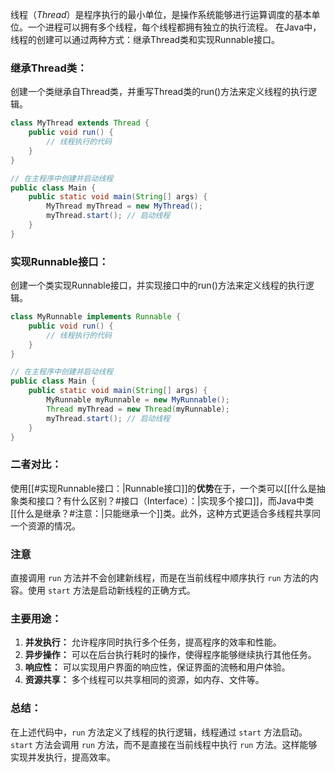 线程（*Thread*）是程序执行的最小单位，是操作系统能够进行运算调度的基本单位。一个进程可以拥有多个线程，每个线程都拥有独立的执行流程。
在Java中，线程的创建可以通过两种方式：继承Thread类和实现Runnable接口。
### 继承Thread类：
创建一个类继承自Thread类，并重写Thread类的run()方法来定义线程的执行逻辑。

```java
class MyThread extends Thread {
    public void run() {
        // 线程执行的代码
    }
}

// 在主程序中创建并启动线程
public class Main {
    public static void main(String[] args) {
        MyThread myThread = new MyThread();
        myThread.start(); // 启动线程
    }
}
```
### 实现Runnable接口：
创建一个类实现Runnable接口，并实现接口中的run()方法来定义线程的执行逻辑。
```java
class MyRunnable implements Runnable {
    public void run() {
        // 线程执行的代码
    }
}

// 在主程序中创建并启动线程
public class Main {
    public static void main(String[] args) {
        MyRunnable myRunnable = new MyRunnable();
        Thread myThread = new Thread(myRunnable);
        myThread.start(); // 启动线程
    }
}
```
### 二者对比：
使用[[#实现Runnable接口：|Runnable接口]]的**优势**在于，一个类可以[[什么是抽象类和接口？有什么区别？#接口（Interface）：|实现多个接口]]，而Java中类[[什么是继承？#注意：|只能继承一个]]类。此外，这种方式更适合多线程共享同一个资源的情况。
### 注意
直接调用 `run` 方法并不会创建新线程，而是在当前线程中顺序执行 `run` 方法的内容。使用 `start` 方法是启动新线程的正确方式。
### 主要用途：
1. **并发执行：** 允许程序同时执行多个任务，提高程序的效率和性能。
2. **异步操作：** 可以在后台执行耗时的操作，使得程序能够继续执行其他任务。
3. **响应性：** 可以实现用户界面的响应性，保证界面的流畅和用户体验。
4. **资源共享：** 多个线程可以共享相同的资源，如内存、文件等。
### 总结：
在上述代码中，`run` 方法定义了线程的执行逻辑，线程通过 `start` 方法启动。`start` 方法会调用 `run` 方法，而不是直接在当前线程中执行 `run` 方法。这样能够实现并发执行，提高效率。

